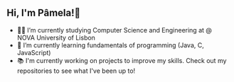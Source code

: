 ## Hi, I'm Pâmela!👋

- 👩‍🎓 I’m currently studying Computer Science and Engineering at @ NOVA University of Lisbon
- 🌱 I’m currently learning fundamentals of programming (Java, C, JavaScript)
- 📚 I'm currently working on projects to improve my skills. Check out my repositories to see what I've been up to!
